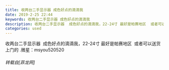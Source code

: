 ```yaml
---
title: 收两台二手显示器 成色好点的滴滴我
date: 2019-2-25 22:44
keywords: 收两台二手显示器 成色好点的滴滴我
description: 收两台二手显示器  成色好点的滴滴我，22-24寸 最好是帕赛地区  或者可以送货上门的 .微星：msyou520520  
categories: used
---
```

<td class="t_f" id="postmessage_3112941">

收两台二手显示器  成色好点的滴滴我，22-24寸 最好是帕赛地区  或者可以送货上门的 .微星：msyou520520  </td>
###### 转载自[菲龙网]